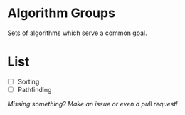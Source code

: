 # Algorithm Groups

Sets of algorithms which serve a common goal.

# List

- [ ] Sorting
- [ ] Pathfinding

*Missing something?  Make an issue or even a pull request!*